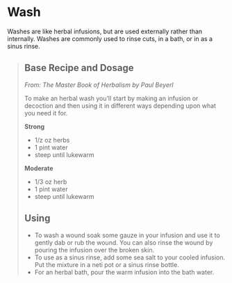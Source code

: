 # Wash
Washes are like herbal infusions, but are used externally rather than internally. Washes are commonly used to rinse cuts, in a bath, or in as a sinus rinse.

> ## Base Recipe and Dosage
> _From: The Master Book of Herbalism by Paul Beyerl_
>
>To make an herbal wash you’ll start by making an infusion or decoction and then using it in different ways depending upon what you need it for.
>
> **Strong**
> - 1/z oz herbs
> - 1 pint water
> - steep until lukewarm
>
> **Moderate**
> - 1/3 oz herb
> - 1 pint water
> - steep until lukewarm
>
>## Using
>- To wash a wound soak some gauze in your infusion and use it to gently dab or rub the wound. You can also rinse the wound by pouring the infusion over the broken skin.
>- To use as a sinus rinse, add some sea salt to your cooled infusion. Put the mixture in a neti pot or a sinus rinse bottle.
>- For an herbal bath, pour the warm infusion into the bath water.
>



